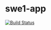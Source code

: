 # swe1-app

[![Build Status](https://app.travis-ci.com/meisun0107/swe1-app.svg?branch=main)](https://app.travis-ci.com/meisun0107/swe1-app)

